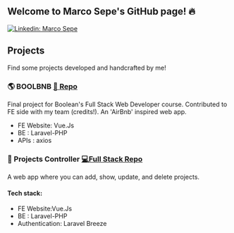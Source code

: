 ## Welcome to Marco Sepe's GitHub page! 🔥


[![Linkedin: Marco Sepe](https://img.shields.io/badge/-DeveloperWay-blue?style=flat-square&logo=Linkedin&logoColor=white&link=https://www.linkedin.com/in/marcosepeweb/)](hhttps://www.linkedin.com/in/marcosepeweb/)


## Projects

Find some projects developed and handcrafted by me!

### 🌎 BOOLBNB   [📄 Repo](<!--https://github.com/AndreaRomano02/boolbnb-front-6-->)
Final project for Boolean's Full Stack Web Developer course. Contributed to FE side with my team (credits!). An 'AirBnb' inspired web app.

- FE Website: Vue.Js
- BE : Laravel-PHP
- APIs : axios

### 🍴 Projects Controller [💻Full Stack Repo ](<!-- https://github.com/masepe95/laravel-api-->)
A web app where you can add, show, update, and delete projects. 

#### Tech stack:
- FE Website:Vue.Js
- BE : Laravel-PHP
- Authentication: Laravel Breeze


<!---
masepe95/masepe95 is a ✨ special ✨ repository because its `README.md` (this file) appears on your GitHub profile.
You can click the Preview link to take a look at your changes.
--->
